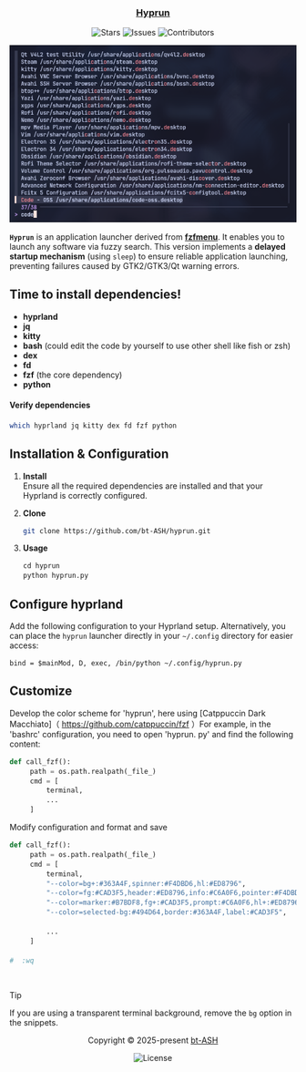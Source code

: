 <h3 align="center">
	<a href="https://github.com/bt-ASH/hyprun">Hyprun</a>
</h3>

<div align="center">

  ![Stars](https://img.shields.io/github/stars/bt-ASH?style=flat-square)
  ![Issues](https://img.shields.io/github/issues/bt-ASH/hyprun?style=flat-square)
  ![Contributors](https://img.shields.io/github/contributors/bt-ASH/hyprun?style=flat-square)

</div>

<p align="center">
		<img src="./assets/preview.png" />
</p>

**`Hyprun`** is an application launcher derived from **[fzfmenu](https://github.com/levinion/fzfmenu?tab=readme-ov-file#fzfmenu)**. It enables you to launch any software via fuzzy search. This version implements a **delayed startup mechanism** (using `sleep`) to ensure reliable application launching, preventing failures caused by GTK2/GTK3/Qt warning errors.

## **Time to install dependencies!** 

- **hyprland**
- **jq**
- **kitty**
- **bash** (could edit the code by yourself to use other shell like fish or zsh)
- **dex**
- **fd**
- **fzf** (the core dependency)
- **python**
#### **Verify dependencies**
```bash
which hyprland jq kitty dex fd fzf python
```

## Installation & Configuration

1. **Install**  
   Ensure all the required dependencies are installed and that your Hyprland is correctly configured.

2. **Clone**

   ```bash
   git clone https://github.com/bt-ASH/hyprun.git
   ```

3. **Usage**

   ```python
   cd hyprun
   python hyprun.py
   ```

## Configure hyprland 

Add the following configuration to your Hyprland setup. Alternatively, you can place the `hyprun` launcher directly in your `~/.config` directory for easier access:

```
bind = $mainMod, D, exec, /bin/python ~/.config/hyprun.py
```

## Customize

Develop the color scheme for 'hyprun', here using [Catppuccin Dark Macchiato]（ https://github.com/catppuccin/fzf ）For example, in the 'bashrc' configuration, you need to open 'hyprun. py' and find the following content: 
```py
def call_fzf():
     path = os.path.realpath(_file_)
     cmd = [
         terminal,
         ...
     ]
```
Modify configuration and format and save
```py
def call_fzf():
     path = os.path.realpath(_file_)
     cmd = [
         terminal,
         "--color=bg+:#363A4F,spinner:#F4DBD6,hl:#ED8796",
         "--color=fg:#CAD3F5,header:#ED8796,info:#C6A0F6,pointer:#F4DBD6",
         "--color=marker:#B7BDF8,fg+:#CAD3F5,prompt:#C6A0F6,hl+:#ED8796",
         "--color=selected-bg:#494D64,border:#363A4F,label:#CAD3F5",
   
		 ...
	 ]
	 
#  :wq		 
```

&nbsp;

> [!TIP]
> If you are using a transparent terminal background, remove the `bg` option in
> the snippets.

<p align="center">Copyright &copy; 2025-present <a href="https://github.com/bt-ASH" target="_blank">bt-ASH</a>
<p align="center"><a href="https://github.com/catppuccin/catppuccin/blob/main/LICENSE">
</a></p>

<div align="center">

![License](https://img.shields.io/github/license/bt-ASH/hyprun?style=flat-square)

</div>